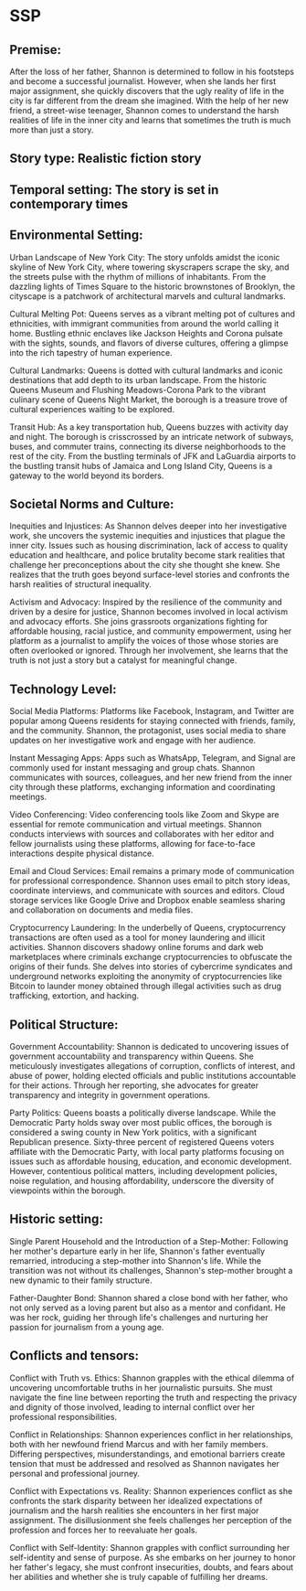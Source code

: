 # SSP

## Premise: 
After the loss of her father, Shannon is determined to follow in his footsteps and become a successful journalist. However, when she lands her first major assignment, she quickly discovers that the ugly reality of life in the city is far different from the dream she imagined. With the help of her new friend, a street-wise teenager, Shannon comes to understand the harsh realities of life in the inner city and learns that sometimes the truth is much more than just a story.




## Story type: Realistic fiction story




## Temporal setting: The story is set in contemporary times




## Environmental Setting: 
Urban Landscape of New York City: The story unfolds amidst the iconic skyline of New York City, where towering skyscrapers scrape the sky, and the streets pulse with the rhythm of millions of inhabitants. From the dazzling lights of Times Square to the historic brownstones of Brooklyn, the cityscape is a patchwork of architectural marvels and cultural landmarks.

Cultural Melting Pot: Queens serves as a vibrant melting pot of cultures and ethnicities, with immigrant communities from around the world calling it home. Bustling ethnic enclaves like Jackson Heights and Corona pulsate with the sights, sounds, and flavors of diverse cultures, offering a glimpse into the rich tapestry of human experience.

Cultural Landmarks: Queens is dotted with cultural landmarks and iconic destinations that add depth to its urban landscape. From the historic Queens Museum and Flushing Meadows-Corona Park to the vibrant culinary scene of Queens Night Market, the borough is a treasure trove of cultural experiences waiting to be explored.

Transit Hub: As a key transportation hub, Queens buzzes with activity day and night. The borough is crisscrossed by an intricate network of subways, buses, and commuter trains, connecting its diverse neighborhoods to the rest of the city. From the bustling terminals of JFK and LaGuardia airports to the bustling transit hubs of Jamaica and Long Island City, Queens is a gateway to the world beyond its borders.




## Societal Norms and Culture:
Inequities and Injustices: As Shannon delves deeper into her investigative work, she uncovers the systemic inequities and injustices that plague the inner city. Issues such as housing discrimination, lack of access to quality education and healthcare, and police brutality become stark realities that challenge her preconceptions about the city she thought she knew. She realizes that the truth goes beyond surface-level stories and confronts the harsh realities of structural inequality.

Activism and Advocacy: Inspired by the resilience of the community and driven by a desire for justice, Shannon becomes involved in local activism and advocacy efforts. She joins grassroots organizations fighting for affordable housing, racial justice, and community empowerment, using her platform as a journalist to amplify the voices of those whose stories are often overlooked or ignored. Through her involvement, she learns that the truth is not just a story but a catalyst for meaningful change.




## Technology Level:
Social Media Platforms: Platforms like Facebook, Instagram, and Twitter are popular among Queens residents for staying connected with friends, family, and the community. Shannon, the protagonist, uses social media to share updates on her investigative work and engage with her audience.

Instant Messaging Apps: Apps such as WhatsApp, Telegram, and Signal are commonly used for instant messaging and group chats. Shannon communicates with sources, colleagues, and her new friend from the inner city through these platforms, exchanging information and coordinating meetings.

Video Conferencing: Video conferencing tools like Zoom and Skype are essential for remote communication and virtual meetings. Shannon conducts interviews with sources and collaborates with her editor and fellow journalists using these platforms, allowing for face-to-face interactions despite physical distance.

Email and Cloud Services: Email remains a primary mode of communication for professional correspondence. Shannon uses email to pitch story ideas, coordinate interviews, and communicate with sources and editors. Cloud storage services like Google Drive and Dropbox enable seamless sharing and collaboration on documents and media files.

Cryptocurrency Laundering: In the underbelly of Queens, cryptocurrency transactions are often used as a tool for money laundering and illicit activities. Shannon discovers shadowy online forums and dark web marketplaces where criminals exchange cryptocurrencies to obfuscate the origins of their funds. She delves into stories of cybercrime syndicates and underground networks exploiting the anonymity of cryptocurrencies like Bitcoin to launder money obtained through illegal activities such as drug trafficking, extortion, and hacking.




## Political Structure:
Government Accountability: Shannon is dedicated to uncovering issues of government accountability and transparency within Queens. She meticulously investigates allegations of corruption, conflicts of interest, and abuse of power, holding elected officials and public institutions accountable for their actions. Through her reporting, she advocates for greater transparency and integrity in government operations.

Party Politics: Queens boasts a politically diverse landscape. While the Democratic Party holds sway over most public offices, the borough is considered a swing county in New York politics, with a significant Republican presence. Sixty-three percent of registered Queens voters affiliate with the Democratic Party, with local party platforms focusing on issues such as affordable housing, education, and economic development. However, contentious political matters, including development policies, noise regulation, and housing affordability, underscore the diversity of viewpoints within the borough.




## Historic setting:
Single Parent Household and the Introduction of a Step-Mother: Following her mother's departure early in her life, Shannon's father eventually remarried, introducing a step-mother into Shannon's life. While the transition was not without its challenges, Shannon's step-mother brought a new dynamic to their family structure.

Father-Daughter Bond: Shannon shared a close bond with her father, who not only served as a loving parent but also as a mentor and confidant. He was her rock, guiding her through life's challenges and nurturing her passion for journalism from a young age.




## Conflicts and tensors:
Conflict with Truth vs. Ethics: Shannon grapples with the ethical dilemma of uncovering uncomfortable truths in her journalistic pursuits. She must navigate the fine line between reporting the truth and respecting the privacy and dignity of those involved, leading to internal conflict over her professional responsibilities.

Conflict in Relationships: Shannon experiences conflict in her relationships, both with her newfound friend Marcus and with her family members. Differing perspectives, misunderstandings, and emotional barriers create tension that must be addressed and resolved as Shannon navigates her personal and professional journey.

Conflict with Expectations vs. Reality: Shannon experiences conflict as she confronts the stark disparity between her idealized expectations of journalism and the harsh realities she encounters in her first major assignment. The disillusionment she feels challenges her perception of the profession and forces her to reevaluate her goals.

Conflict with Self-Identity: Shannon grapples with conflict surrounding her self-identity and sense of purpose. As she embarks on her journey to honor her father's legacy, she must confront insecurities, doubts, and fears about her abilities and whether she is truly capable of fulfilling her dreams.
